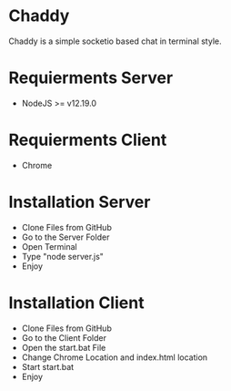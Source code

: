 # Chaddy
Chaddy is a simple socketio based chat in terminal style.

# Requierments Server
- NodeJS >= v12.19.0 

# Requierments Client
- Chrome

# Installation Server
- Clone Files from GitHub
- Go to the Server Folder
- Open Terminal
- Type "node server.js"
- Enjoy

# Installation Client
- Clone Files from GitHub
- Go to the Client Folder
- Open the start.bat File
- Change Chrome Location and index.html location
- Start start.bat
- Enjoy

